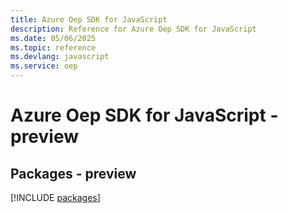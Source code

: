 ```yaml
---
title: Azure Oep SDK for JavaScript
description: Reference for Azure Oep SDK for JavaScript
ms.date: 05/06/2025
ms.topic: reference
ms.devlang: javascript
ms.service: oep
---
```

# Azure Oep SDK for JavaScript - preview
## Packages - preview
[!INCLUDE [packages](oep-index.md)]